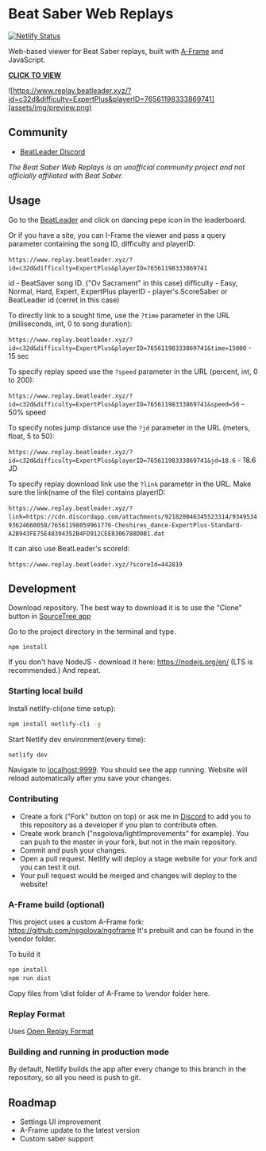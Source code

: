 # Beat Saber Web Replays

[![Netlify Status](https://api.netlify.com/api/v1/badges/08ead0d0-ade4-4f38-8af4-9b6c3c679234/deploy-status)](https://app.netlify.com/sites/musing-aryabhata-6ae6ea/deploys)

[A-Frame]: https://github.com/nsgolova/ngoframe
[visit]: https://www.replay.beatleader.xyz/?id=c32d&difficulty=ExpertPlus&playerID=76561198333869741

Web-based viewer for Beat Saber replays, built with [A-Frame] and JavaScript.

**[CLICK TO VIEW][visit]**

![https://www.replay.beatleader.xyz/?id=c32d&difficulty=ExpertPlus&playerID=76561198333869741](assets/img/preview.png)

## Community

- [BeatLeader Discord](https://discord.gg/2RG5YVqtG6)

*The Beat Saber Web Replays is an unofficial community project and not officially
affiliated with Beat Saber.*

## Usage

Go to the [BeatLeader](https://beatleader.xyz) and click on dancing pepe icon in the leaderboard.

Or if you have a site, you can I-Frame the viewer and pass a query parameter
containing the song ID, difficulty and playerID:

`https://www.replay.beatleader.xyz/?id=c32d&difficulty=ExpertPlus&playerID=76561198333869741`

id - BeatSaver song ID. ("Ov Sacrament" in this case)
difficulty - Easy, Normal, Hard, Expert, ExpertPlus
playerID - player's ScoreSaber or BeatLeader id (cerret in this case)

To directly link to a sought time, use the `?time` parameter in the URL (milliseconds, int, 0 to song duration):

`https://www.replay.beatleader.xyz/?id=c32d&difficulty=ExpertPlus&playerID=76561198333869741&time=15000` - 15 sec

To specify replay speed use the `?speed` parameter in the URL (percent, int, 0 to 200):

`https://www.replay.beatleader.xyz/?id=c32d&difficulty=ExpertPlus&playerID=76561198333869741&speed=50` - 50% speed

To specify notes jump distance use the `?jd` parameter in the URL (meters, float, 5 to 50):

`https://www.replay.beatleader.xyz/?id=c32d&difficulty=ExpertPlus&playerID=76561198333869741&jd=18.6` - 18.6 JD

To specify replay download link use the `?link` parameter in the URL. Make sure the link(name of the file) contains playerID:

`https://www.replay.beatleader.xyz/?link=https://cdn.discordapp.com/attachments/921820046345523314/934953493624660058/76561198059961776-Cheshires_dance-ExpertPlus-Standard-A2B943FE75E48394352B4FD912CEE8306788D0B1.dat`

It can also use BeatLeader's scoreId:

`https://www.replay.beatleader.xyz/?scoreId=442819`

## Development

Download repository.
The best way to download it is to use the "Clone" button in [SourceTree app](https://www.sourcetreeapp.com/)

Go to the project directory in the terminal and type.

```
npm install
```

If you don't have NodeJS - download it here: https://nodejs.org/en/ (LTS is recommended.) And repeat.

### Starting local build

Install netlify-cli(one time setup):
```bash
npm install netlify-cli -g
```

Start Netlify dev environment(every time):
```bash
netlify dev
```

Navigate to [localhost:9999](http://localhost:9999). You should see the app running.
Website will reload automatically after you save your changes.

### Contributing

- Create a fork ("Fork" button on top) or ask me in [Discord](https://discord.gg/2RG5YVqtG6) to add you to this repository as a developer if you plan to contribute often.
- Create work branch ("nsgolova/lightImprovements" for example). You can push to the master in your fork, but not in the main repository.
- Commit and push your changes.
- Open a pull request. Netlify will deploy a stage website for your fork and you can test it out.
- Your pull request would be merged and changes will deploy to the website!

### A-Frame build (optional)

This project uses a custom A-Frame fork: https://github.com/nsgolova/ngoframe
It's prebuilt and can be found in the \vendor folder.

To build it
```bash
npm install
npm run dist
```

Copy files from \dist folder of A-Frame to \vendor folder here. 

### Replay Format

Uses [Open Replay Format](https://github.com/BeatLeader/BS-Open-Replay)

### Building and running in production mode

By default, Netlify builds the app after every change to this branch in the repository, so all you need is push to git.

## Roadmap

- Settings UI improvement
- A-Frame update to the latest version
- Custom saber support